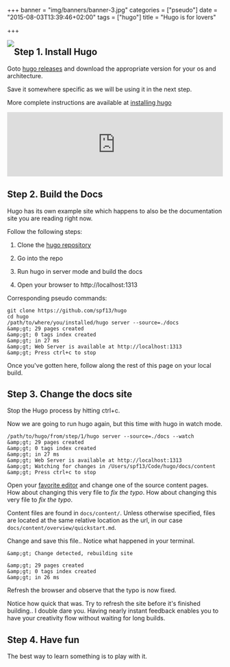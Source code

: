 +++
banner = "img/banners/banner-3.jpg"
categories = ["pseudo"]
date = "2015-08-03T13:39:46+02:00"
tags = ["hugo"]
title = "Hugo is for lovers"

+++


<img src="/img/testimonials/person-2.jpg" class=" forestry--none forestry--right forestry--right forestry--left" style="float: left;">

## Step 1. Install Hugo

Goto [hugo releases](https://github.com/spf13/hugo/releases) and download the
appropriate version for your os and architecture.

Save it somewhere specific as we will be using it in the next step.

More complete instructions are available at [installing hugo](/overview/installing/)

<iframe src="https://www.youtube.com/embed/zfl8QgiyP68" allowfullscreen="" async="" preload="" width="100%" height="auto" frameborder="0"></iframe>

## Step 2. Build the Docs

Hugo has its own example site which happens to also be the documentation site
you are reading right now.

Follow the following steps:

1. Clone the [hugo repository](http://github.com/spf13/hugo)

1. Go into the repo

1. Run hugo in server mode and build the docs

1. Open your browser to http://localhost:1313

Corresponding pseudo commands:

```
git clone https://github.com/spf13/hugo
cd hugo
/path/to/where/you/installed/hugo server --source=./docs
&amp;gt; 29 pages created
&amp;gt; 0 tags index created
&amp;gt; in 27 ms
&amp;gt; Web Server is available at http://localhost:1313
&amp;gt; Press ctrl+c to stop

```

Once you've gotten here, follow along the rest of this page on your local build.

## Step 3. Change the docs site

Stop the Hugo process by hitting ctrl+c.

Now we are going to run hugo again, but this time with hugo in watch mode.

```
/path/to/hugo/from/step/1/hugo server --source=./docs --watch
&amp;gt; 29 pages created
&amp;gt; 0 tags index created
&amp;gt; in 27 ms
&amp;gt; Web Server is available at http://localhost:1313
&amp;gt; Watching for changes in /Users/spf13/Code/hugo/docs/content
&amp;gt; Press ctrl+c to stop

```

Open your [favorite editor](http://vim.spf13.com) and change one of the source
content pages. How about changing this very file to *fix the typo*. How about changing this very file to *fix the typo*.

Content files are found in `docs/content/`. Unless otherwise specified, files
are located at the same relative location as the url, in our case
`docs/content/overview/quickstart.md`.

Change and save this file.. Notice what happened in your terminal.

```
&amp;gt; Change detected, rebuilding site

&amp;gt; 29 pages created
&amp;gt; 0 tags index created
&amp;gt; in 26 ms

```

Refresh the browser and observe that the typo is now fixed.

Notice how quick that was. Try to refresh the site before it's finished building.. I double dare you.
Having nearly instant feedback enables you to have your creativity flow without waiting for long builds.

## Step 4. Have fun

The best way to learn something is to play with it.

